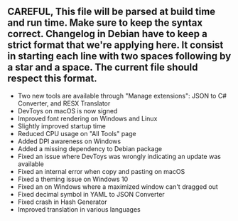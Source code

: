 CAREFUL, This file will be parsed at build time and run time. Make sure to keep the syntax correct.
Changelog in Debian have to keep a strict format that we're applying here. It consist in starting each line
with two spaces following by a star and a space. The current file should respect this format.
---
  * Two new tools are available through "Manage extensions": JSON to C# Converter, and RESX Translator
  * DevToys on macOS is now signed
  * Improved font rendering on Windows and Linux
  * Slightly improved startup time
  * Reduced CPU usage on "All Tools" page
  * Added DPI awareness on Windows
  * Added a missing dependency to Debian package
  * Fixed an issue where DevToys was wrongly indicating an update was available
  * Fixed an internal error when copy and pasting on macOS
  * Fixed a theming issue on Windows 10
  * Fixed an on Windows where a maximized window can't dragged out
  * Fixed decimal symbol in YAML to JSON Converter
  * Fixed crash in Hash Generator
  * Improved translation in various languages